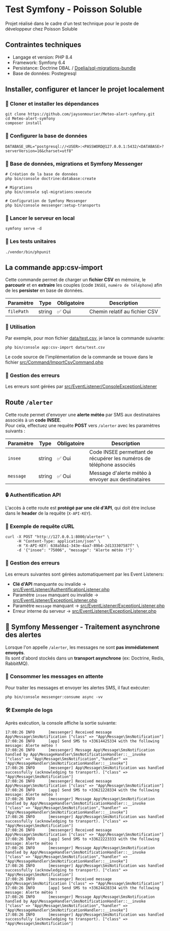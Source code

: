 # Test Symfony - Poisson Soluble

Projet réalisé dans le cadre d'un test technique pour le poste de développeur chez Poisson Soluble

## Contraintes techniques
- Langage et version: PHP 8.4
- Framework: Symfony 6.4
- Persistance: Doctrine DBAL / [Doelia/sql-migrations-bundle](https://github.com/Doelia/sql-migrations-bundle)
- Base de données: Postegresql

## Installer, configurer et lancer le projet localement

### 📌 Cloner et installer les dépendances
```{shell}
git clone https://github.com/jaysonmourier/Meteo-alert-symfony.git
cd Meteo-alert-symfony
composer install
```

### 📌 Configurer la base de données
```{shell}
DATABASE_URL="postgresql://<USER>:<PASSWORD@127.0.0.1:5432/<DATABASE>?serverVersion=16&charset=utf8"
```

### 📌 Base de données, migrations et Symfony Messenger

```{shell}
# Création de la base de données
php bin/console doctrine:database:create

# Migrations
php bin/console sql-migrations:execute

# Configuration de Symfony Messenger
php bin/console messenger:setup-transports
```


### 📌 Lancer le serveur en local

```{shell}
symfony serve -d
```

### 📌 Les tests unitaires

```{shell}
./vendor/bin/phpunit
```

## La commande app:csv-import

Cette commande permet de charger un **fichier CSV** en mémoire, le **parcourir** et en **extraire** les couples (code `INSEE`, `numéro de téléphone`) afin de les **persister** en base de données.

| Paramètre  | Type   | Obligatoire | Description |
|------------|--------|-------------|--------------|
| `filePath`    | string | ✅ Oui       | Chemin relatif au fichier CSV |


### 📌 Utilisation

Par exemple, pour mon fichier [data/test.csv](data/test.csv), je lance la commande suivante:
```{shell}
php bin/console app:csv-import data/test.csv
```

Le code source de l'implémentation de la commande se trouve dans le fichier [src/Command/ImportCsvCommand.php](src/Command/ImportCsvCommand.php)

### 🚨 Gestion des erreurs

Les erreurs sont gérées par [src/EventListener/ConsoleExceptionListener](src/EventListener/ConsoleExceptionListener.php)

## Route `/alerter`

Cette route permet d'envoyer une **alerte météo** par SMS aux destinataires associés à un **code INSEE**.  
Pour cela, effectuez une requête **POST** vers `/alerter` avec les paramètres suivants :

| Paramètre  | Type   | Obligatoire | Description |
|------------|--------|-------------|--------------|
| `insee`    | string | ✅ Oui       | Code INSEE permettant de récupérer les numéros de téléphone associés |
| `message`  | string | ✅ Oui       | Message d'alerte météo à envoyer aux destinataires |

### 🔒 Authentification API
L'accès à cette route est **protégé par une clé d'API**, qui doit être incluse dans le **header** de la requête (`X-API-KEY`).

### 📌 Exemple de requête cURL
```shell
curl -X POST "http://127.0.0.1:8000/alerter" \
     -H "Content-Type: application/json" \
     -H "X-API-KEY: 638a58a1-343e-4aa7-89b4-2d133307587f" \
     -d '{"insee": "75006", "message": "Alerte météo !"}'
```

### 🚨 Gestion des erreurs

Les erreurs suivantes sont gérées automatiquement par les Event Listeners:

- **Clé d'API** manquante ou invalide → [src/EventListener/AuthentificationListener.php](src/EventListener/AuthentificationListener.php)
- Paramètre `insee` manquant ou invalide → [src/EventListener/ExceptionListener.php](src/EventListener/ExceptionListener.php)
- Paramètre `message` manquant → [src/EventListener/ExceptionListener.php](src/EventListener/ExceptionListener.php)
- Erreur interne du serveur → [src/EventListener/ExceptionListener.php](src/EventListener/ExceptionListener.php)

## 📨 Symfony Messenger - Traitement asynchrone des alertes

Lorsque l'on appelle `/alerter`, les messages ne sont **pas immédiatement envoyés**.  
Ils sont d'abord stockés dans un **transport asynchrone** (ex: Doctrine, Redis, RabbitMQ).  

### 🚀 **Consommer les messages en attente**
Pour traiter les messages et envoyer les alertes SMS, il faut exécuter:
```shell
php bin/console messenger:consume async -vv
```

### 🛠 Exemple de logs
Après exécution, la console affiche la sortie suivante:
```{shell}
17:08:26 INFO      [messenger] Received message App\Message\SmsNotification ["class" => "App\Message\SmsNotification"]
17:08:26 INFO      [app] Send SMS to +33614425334 with the following message: Alerte météo !
17:08:26 INFO      [messenger] Message App\Message\SmsNotification handled by App\MessageHandler\SmsNotificationHandler::__invoke ["class" => "App\Message\SmsNotification","handler" => "App\MessageHandler\SmsNotificationHandler::__invoke"]
17:08:26 INFO      [messenger] App\Message\SmsNotification was handled successfully (acknowledging to transport). ["class" => "App\Message\SmsNotification"]
17:08:26 INFO      [messenger] Received message App\Message\SmsNotification ["class" => "App\Message\SmsNotification"]
17:08:26 INFO      [app] Send SMS to +33621228334 with the following message: Alerte météo !
17:08:26 INFO      [messenger] Message App\Message\SmsNotification handled by App\MessageHandler\SmsNotificationHandler::__invoke ["class" => "App\Message\SmsNotification","handler" => "App\MessageHandler\SmsNotificationHandler::__invoke"]
17:08:26 INFO      [messenger] App\Message\SmsNotification was handled successfully (acknowledging to transport). ["class" => "App\Message\SmsNotification"]
17:08:26 INFO      [messenger] Received message App\Message\SmsNotification ["class" => "App\Message\SmsNotification"]
17:08:26 INFO      [app] Send SMS to +33622223333 with the following message: Alerte météo !
17:08:26 INFO      [messenger] Message App\Message\SmsNotification handled by App\MessageHandler\SmsNotificationHandler::__invoke ["class" => "App\Message\SmsNotification","handler" => "App\MessageHandler\SmsNotificationHandler::__invoke"]
17:08:26 INFO      [messenger] App\Message\SmsNotification was handled successfully (acknowledging to transport). ["class" => "App\Message\SmsNotification"]
17:08:26 INFO      [messenger] Received message App\Message\SmsNotification ["class" => "App\Message\SmsNotification"]
17:08:26 INFO      [app] Send SMS to +33624428334 with the following message: Alerte météo !
17:08:26 INFO      [messenger] Message App\Message\SmsNotification handled by App\MessageHandler\SmsNotificationHandler::__invoke ["class" => "App\Message\SmsNotification","handler" => "App\MessageHandler\SmsNotificationHandler::__invoke"]
17:08:26 INFO      [messenger] App\Message\SmsNotification was handled successfully (acknowledging to transport). ["class" => "App\Message\SmsNotification"]
```